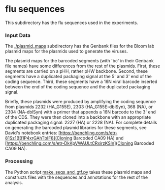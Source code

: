 # flu sequences
This subdirectory has the flu sequences used in the experiments.

### Input Data
The [./plasmid_maps](plasmid_maps) subdirectory has the Genbank files for the Bloom lab plasmid maps for the plasmids used to generate the viruses.

The plasmid maps for the barcoded segments (with 'bc' in their Genbank file names) have some differences from the rest of the plasmids. First, these segments are carried on a pHH, rather pHW backbone. Second, these segments have a duplicated packaging signal at the 5' and 3' end of the coding sequence. Third, these segments have a 16N viral barcode inserted between the end of the coding sequence and the duplicated packaging signal.

Briefly, these plasmids were produced by amplifying the coding sequence from plasmids 2232 (HA_G155E), 2303 (HA_G155E-dblSyn), 368 (NA), or 2304 (NA-dblSyn) with a primer that appends a 16N barcode to the 3' end of the CDS. They were then cloned into a backbone with an appropriate duplicated packaging signal: 2227 (HA) or 2228 (NA). For complete details on generating the barcoded plasmid libraries for these segments, see David's notebook entries: [https://benchling.com/s/etr-81Sz1BB1P4xrGAhTbIF8](Cloning Barcoded CA09 HA) and [https://benchling.com/s/etr-DkKpVWAULtCRxirzKSln](Cloning Barcoded CA09 NA).

### Processing
The Python script [make_seqs_and_gtf.py](make_seqs_and_gtf.py) takes these plasmid maps and constructs files with the sequences and annotations for the rest of the analysis.
